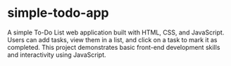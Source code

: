 # simple-todo-app
A simple To-Do List web application built with HTML, CSS, and JavaScript. Users can add tasks, view them in a list, and click on a task to mark it as completed. This project demonstrates basic front-end development skills and interactivity using JavaScript.

